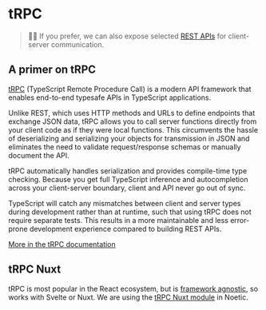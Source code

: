 # tRPC

> 😮‍💨 If you prefer, we can also expose selected [REST APIs](./api.md) for client-server communication.

## A primer on tRPC

[tRPC](https://trpc.io) (TypeScript Remote Procedure Call) is a modern API framework that enables end-to-end typesafe APIs in TypeScript applications.

Unlike REST, which uses HTTP methods and URLs to define endpoints that exchange JSON data, tRPC allows you to call server functions directly from your client code as if they were local functions. This circumvents the hassle of deserializing and serializing your objects for transmission in JSON and eliminates the need to validate request/response schemas or manually document the API.

tRPC automatically handles serialization and provides compile-time type checking. Because you get full TypeScript inference and autocompletion across your client-server boundary, client and API never go out of sync. 

TypeScript will catch any mismatches between client and server types during development rather than at runtime, such that using tRPC does not require separate tests. This results in a more maintainable and less error-prone development experience compared to building REST APIs.

[More in the tRPC documentation](https://trpc.io/docs#an-alternative-to-traditional-rest-or-graphql)

## tRPC Nuxt

tRPC is most popular in the React ecosystem, but is [framework agnostic](https://trpc.io/docs/community/awesome-trpc#frontend-frameworks), so works with Svelte or Nuxt. We are using the [tRPC Nuxt module](https://github.com/wobsoriano/trpc-nuxt) in Noetic.

